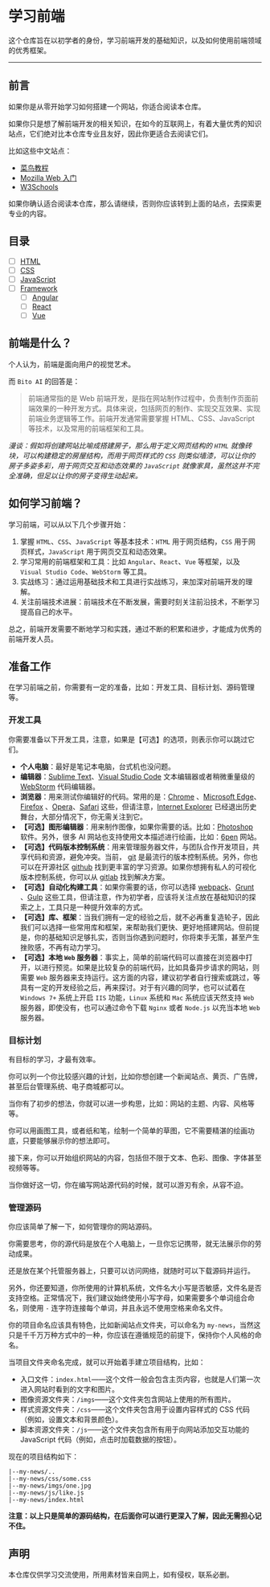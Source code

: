 学习前端
=======

这个仓库旨在以初学者的身份，学习前端开发的基础知识，以及如何使用前端领域的优秀框架。

---

## 前言

如果你是从零开始学习如何搭建一个网站，你适合阅读本仓库。

如果你只是想了解前端开发的相关知识，在如今的互联网上，有着大量优秀的知识站点，它们绝对比本仓库专业且友好，因此你更适合去阅读它们。

比如这些中文站点：

- [菜鸟教程](https://www.runoob.com/)
- [Mozilla Web 入门](https://developer.mozilla.org/zh-CN/docs/Learn/Getting_started_with_the_web)
- [W3Schools](https://www.w3schools.cn/)

如果你确认适合阅读本仓库，那么请继续，否则你应该转到上面的站点，去探索更专业的内容。

## 目录

- [ ] [HTML](./html)
- [ ] [CSS](./css)
- [ ] [JavaScript](./javascript)
- [ ] [Framework](./framework)
    - [ ] [Angular](./framework/angular)
    - [ ] [React](./framework/react)
    - [ ] [Vue](./framework/vue)

## 前端是什么？

个人认为，前端是面向用户的视觉艺术。

而 `Bito AI` 的回答是：
> 前端通常指的是 Web 前端开发，是指在网站制作过程中，负责制作页面前端效果的一种开发方式。具体来说，包括网页的制作、实现交互效果、实现前端业务逻辑等工作。前端开发通常需要掌握
> HTML、CSS、JavaScript 等技术，以及常用的前端框架和工具。

*漫谈：假如将创建网站比喻成搭建房子，那么用于定义网页结构的 `HTML` 就像砖块，可以构建稳定的房屋结构，而用于网页样式的 `CSS`
则类似墙漆，可以让你的房子多姿多彩，用于网页交互和动态效果的 `JavaScript`
就像家具，虽然这并不完全准确，但足以让你的房子变得生动起来。*

## 如何学习前端？

学习前端，可以从以下几个步骤开始：

1. 掌握 `HTML`、`CSS`、`JavaScript` 等基本技术：`HTML` 用于网页结构，`CSS` 用于网页样式，`JavaScript` 用于网页交互和动态效果。
2. 学习常用的前端框架和工具：比如 `Angular`、`React`、`Vue` 等框架，以及 `Visual Studio Code`、`WebStorm` 等工具。
3. 实战练习：通过运用基础技术和工具进行实战练习，来加深对前端开发的理解。
4. 关注前端技术进展：前端技术在不断发展，需要时刻关注前沿技术，不断学习提高自己的水平。

总之，前端开发需要不断地学习和实践，通过不断的积累和进步，才能成为优秀的前端开发人员。

## 准备工作

在学习前端之前，你需要有一定的准备，比如：开发工具、目标计划、源码管理等。

### 开发工具

你需要准备以下开发工具，注意，如果是【可选】的选项，则表示你可以跳过它们。

- **个人电脑**：最好是笔记本电脑，台式机也没问题。
- **编辑器**：[Sublime Text](https://www.sublimetext.com/)、[Visual Studio Code](https://code.visualstudio.com/)
  文本编辑器或者稍微重量级的 [WebStorm](https://www.jetbrains.com/webstorm/) 代码编辑器。
- **浏览器**：用来测试你编辑好的代码。常用的是：[Chrome](https://www.google.cn/intl/zh-CN/chrome/)
  、[Microsoft Edge](https://www.microsoft.com/zh-cn/edge)、[Firefox](https://www.mozilla.org/zh-CN/firefox/)
  、[Opera](https://www.opera.com/zh-cn)、[Safari](https://www.apple.com.cn/safari/)
  这些，但请注意，[Internet Explorer](https://windows.microsoft.com/en-us/internet-explorer/download-ie)
  已经退出历史舞台，大部分情况下，你无需关注到它。
- **【可选】图形编辑器**：用来制作图像，如果你需要的话。比如：[Photoshop](https://www.adobe.com/products/photoshop.html) 软件。另外，很多
  AI 网站也支持使用文本描述进行绘画，比如：[6pen](https://6pen.art/) 网站。
- **【可选】代码版本控制系统**：用来管理服务器文件，与团队合作开发项目，共享代码和资源，避免冲突。当前， [git](https://git-scm.com/)
  是最流行的版本控制系统。另外，你也可以在开源社区 [github](https://github.com/)
  找到更丰富的学习资源。如果你想拥有私人的可视化版本控制系统，你可以从 [gitlab](https://gitlab.com/) 找到解决方案。
- **【可选】自动化构建工具**：如果你需要的话，你可以选择 [webpack](https://webpack.js.org/)、[Grunt](https://gruntjs.com/)
  、[Gulp](https://gulpjs.com/) 这些工具，但请注意，作为初学者，应该将关注点放在基础知识的探索之上，工具只是一种提升效率的方式。
- **【可选】库、框架**：当我们拥有一定的经验之后，就不必再重复造轮子，因此我们可以选择一些常用库和框架，来帮助我们更快、更好地搭建网站。但前提是，你的基础知识足够扎实，否则当你遇到问题时，你将束手无策，甚至产生挫败感，不再有动力学习。
- **【可选】本地 `Web` 服务器**：事实上，简单的前端代码可以直接在浏览器中打开，以进行预览。如果是比较复杂的前端代码，比如具备异步请求的网站，则需要 `Web` 服务器来支持运行。这方面的内容，建议初学者自行搜索或跳过，等具有一定的开发经验之后，再来探讨。对于有兴趣的同学，也可以试着在 `Windows 7+`
   系统上开启 `IIS` 功能，`Linux` 系统和 `Mac` 系统应该天然支持 `Web` 服务器，即使没有，也可以通过命令下载 `Nginx`
   或者 `Node.js` 以充当本地 `Web` 服务器。

### 目标计划

有目标的学习，才最有效率。

你可以列一个你比较感兴趣的计划，比如你想创建一个新闻站点、黄页、广告牌，甚至后台管理系统、电子商城都可以。

当你有了初步的想法，你就可以进一步构思，比如：网站的主题、内容、风格等等。

你可以用画图工具，或者纸和笔，绘制一个简单的草图，它不需要精湛的绘画功底，只要能够展示你的想法即可。

接下来，你可以开始组织网站的内容，包括但不限于文本、色彩、图像、字体甚至视频等等。

当你做好这一切，你在编写网站源代码的时候，就可以游刃有余，从容不迫。

### 管理源码

你应该简单了解一下，如何管理你的网站源码。

你需要思考，你的源代码是放在个人电脑上，一旦你忘记携带，就无法展示你的劳动成果。

还是放在某个托管服务器上，只要可以访问网络，就随时可以下载源码并运行。

另外，你还要知道，你所使用的计算机系统，文件名大小写是否敏感，文件名是否支持空格。正常情况下，我们建议始终使用小写字母，如果需要多个单词组合命名，则使用 `-`
连字符连接每个单词，并且永远不使用空格来命名文件。

你的项目命名应该具有特色，比如新闻站点文件夹，可以命名为 `my-news`，当然这只是千千万万种方式中的一种，你应该在遵循规范的前提下，保持你个人风格的命名。

当项目文件夹命名完成，就可以开始着手建立项目结构，比如：

- 入口文件：`index.html`——这个文件一般会包含主页内容，也就是人们第一次进入网站时看到的文字和图片。
- 图像资源文件夹：`/imgs`——这个文件夹包含网站上使用的所有图片。
- 样式资源文件夹：`/css`——这个文件夹包含用于设置内容样式的 CSS 代码（例如，设置文本和背景颜色）。
- 脚本资源文件夹：`/js`——这个文件夹包含所有用于向网站添加交互功能的 JavaScript 代码（例如，点击时加载数据的按钮）。

现在的项目结构如下：

```
|--my-news/..
|--my-news/css/some.css
|--my-news/imgs/one.jpg
|--my-news/js/like.js
|--my-news/index.html
```

**注意：以上只是简单的源码结构，在后面你可以进行更深入了解，因此无需担心记不住。**

## 声明

本仓库仅供学习交流使用，所用素材皆来自网上，如有侵权，联系必删。
